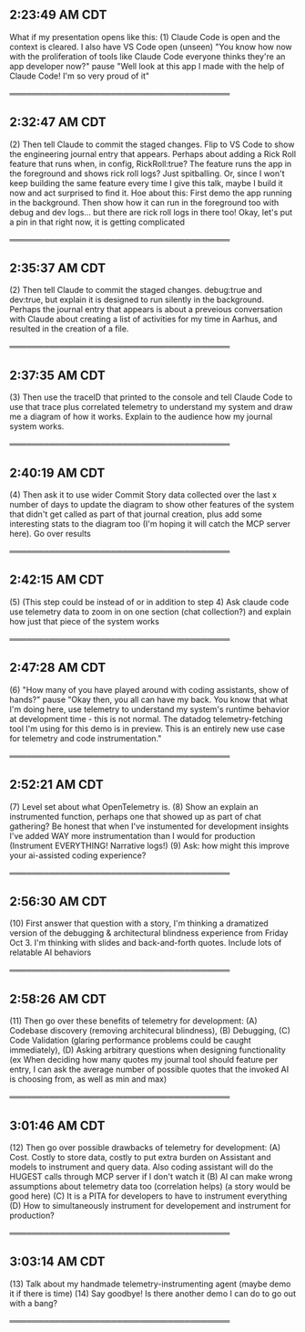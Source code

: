 ## 2:23:49 AM CDT

What if my presentation opens like this: (1) Claude Code is open and the context is cleared. I also have VS Code open (unseen)  "You know how now with the proliferation of tools like Claude Code everyone thinks they're an app developer now?" pause "Well look at this app I made with the help of Claude Code! I'm so very proud of it"

═══════════════════════════════════════

## 2:32:47 AM CDT

(2) Then tell Claude to commit the staged changes. Flip to VS Code to show the engineering journal entry that appears. Perhaps about adding a Rick Roll feature that runs when, in config, RickRoll:true? The feature runs the app in the foreground and shows rick roll logs? Just spitballing. Or, since I won't keep building the same feature every time I give this talk, maybe I build it now and act surprised to find it. Hoe about this: First demo the app running in the background. Then show how it can run in the foreground too with debug and dev logs... but there are rick roll logs in there too! Okay, let's put a pin in that right now, it is getting complicated

═══════════════════════════════════════

## 2:35:37 AM CDT

(2) Then tell Claude to commit the staged changes. debug:true and dev:true, but explain it is designed to run silently in the background. Perhaps the journal entry that appears is about a preveious conversation with Claude about creating a list of activities for my time in Aarhus, and resulted in the creation of a file.

═══════════════════════════════════════

## 2:37:35 AM CDT

(3) Then use the traceID that printed to the console and tell Claude Code to use that trace plus correlated telemetry to understand my system and draw me a diagram of how it works. Explain to the audience how my journal system works.

═══════════════════════════════════════

## 2:40:19 AM CDT

(4) Then ask it to use wider Commit Story data collected over the last x number of days to update the diagram to show other features of the system that didn't get called as part of that journal creation, plus add some interesting stats to the diagram too (I'm hoping it will catch the MCP server here). Go over results

═══════════════════════════════════════

## 2:42:15 AM CDT

(5) (This step could be instead of or in addition to step 4) Ask claude code use telemetry data to zoom in on one section (chat collection?) and explain how just that piece of the system works

═══════════════════════════════════════

## 2:47:28 AM CDT

(6) "How many of you have played around with coding assistants, show of hands?" pause "Okay then, you all can have my back. You know that what I'm doing here, use telemetry to understand my system's runtime behavior at development time - this is not normal. The datadog telemetry-fetching tool I'm using for this demo is in preview. This is an entirely new use case for telemetry and code instrumentation."

═══════════════════════════════════════

## 2:52:21 AM CDT

(7) Level set about what OpenTelemetry is. (8) Show an explain an instrumented function, perhaps one that showed up as part of chat gathering? Be honest that when I've instumented for development insights I've added WAY more instrumentation than I would for production (Instrument EVERYTHING! Narrative logs!) (9) Ask: how might this improve your ai-assisted coding experience?

═══════════════════════════════════════

## 2:56:30 AM CDT

(10) First answer that question with a story, I'm thinking a dramatized version of the debugging & architectural blindness experience from Friday Oct 3. I'm thinking with slides and back-and-forth quotes. Include lots of relatable AI behaviors

═══════════════════════════════════════

## 2:58:26 AM CDT

(11) Then go over these benefits of telemetry for development: (A) Codebase discovery (removing architecural blindness), (B) Debugging, (C) Code Validation (glaring performance problems could be caught immediately), (D) Asking arbitrary questions when designing functionality (ex When deciding how many quotes my journal tool should feature per entry, I can ask the average number of possible quotes that the invoked AI is choosing from, as well as min and max)

═══════════════════════════════════════

## 3:01:46 AM CDT

(12) Then go over possible drawbacks of telemetry for development: (A) Cost. Costly to store data, costly to put extra burden on Assistant and models to instrument and query data. Also coding assistant will do the HUGEST calls through MCP server if I don't watch it (B) AI can make wrong assumptions about telemetry data too (correlation helps) (a story would be good here) (C) It is a PITA for developers to have to instrument everything (D) How to simultaneously instrument for developement and instrument for production?

═══════════════════════════════════════

## 3:03:14 AM CDT

(13) Talk about my handmade telemetry-instrumenting agent (maybe demo it if there is time) (14) Say goodbye! Is there another demo I can do to go out with a bang?

═══════════════════════════════════════

